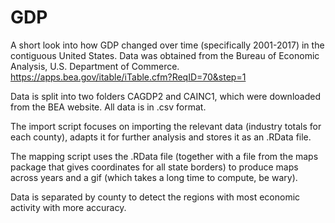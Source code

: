 # GDP

A short look into how GDP changed over time (specifically 2001-2017) in the contiguous United States. Data was obtained from the Bureau of Economic Analysis, U.S. Department of Commerce. https://apps.bea.gov/itable/iTable.cfm?ReqID=70&step=1

Data is split into two folders CAGDP2 and CAINC1, which were downloaded from the BEA website. All data is in .csv format. 

The import script focuses on importing the relevant data (industry totals for each county), adapts it for further analysis and stores it as an .RData file.

The mapping script uses the .RData file (together with a file from the maps package that gives coordinates for all state borders) to produce maps across years and a gif (which takes a long time to compute, be wary). 

Data is separated by county to detect the regions with most economic activity with more accuracy. 
